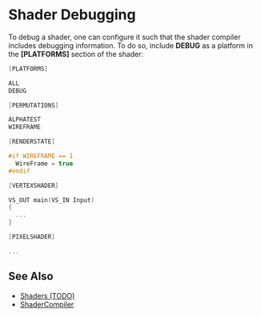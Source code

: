 # Shader Debugging

To debug a shader, one can configure it such that the shader compiler includes debugging information. To do so, include **DEBUG** as a platform in the **[PLATFORMS]** section of the shader:

```cpp
[PLATFORMS]

ALL
DEBUG

[PERMUTATIONS]

ALPHATEST
WIREFRAME

[RENDERSTATE]

#if WIREFRAME == 1
  WireFrame = true
#endif

[VERTEXSHADER]

VS_OUT main(VS_IN Input)
{
  ...
}

[PIXELSHADER]

...
```

## See Also


* [Shaders (TODO)](shaders-overview.md)
* [ShaderCompiler](../../tools/shadercompiler.md)
